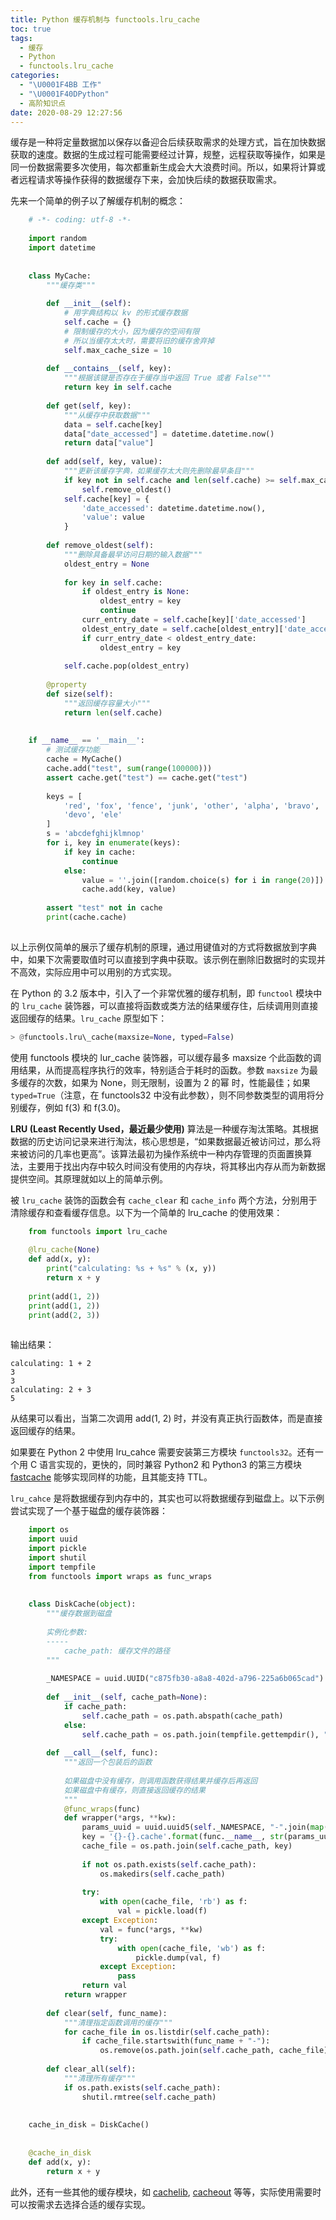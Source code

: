 ```yaml
---
title: Python 缓存机制与 functools.lru_cache
toc: true
tags:
  - 缓存
  - Python
  - functools.lru_cache
categories:
  - "\U0001F4BB 工作"
  - "\U0001F40DPython"
  - 高阶知识点
date: 2020-08-29 12:27:56
---
```


缓存是一种将定量数据加以保存以备迎合后续获取需求的处理方式，旨在加快数据获取的速度。数据的生成过程可能需要经过计算，规整，远程获取等操作，如果是同一份数据需要多次使用，每次都重新生成会大大浪费时间。所以，如果将计算或者远程请求等操作获得的数据缓存下来，会加快后续的数据获取需求。

先来一个简单的例子以了解缓存机制的概念：
```python
    # -*- coding: utf-8 -*-
    
    import random
    import datetime
    
    
    class MyCache:
        """缓存类"""
    
        def __init__(self):
            # 用字典结构以 kv 的形式缓存数据
            self.cache = {}
            # 限制缓存的大小，因为缓存的空间有限
            # 所以当缓存太大时，需要将旧的缓存舍弃掉
            self.max_cache_size = 10
    
        def __contains__(self, key):
            """根据该键是否存在于缓存当中返回 True 或者 False"""
            return key in self.cache
    
        def get(self, key):
            """从缓存中获取数据"""
            data = self.cache[key]
            data["date_accessed"] = datetime.datetime.now()
            return data["value"]
    
        def add(self, key, value):
            """更新该缓存字典，如果缓存太大则先删除最早条目"""
            if key not in self.cache and len(self.cache) >= self.max_cache_size:
                self.remove_oldest()
            self.cache[key] = {
                'date_accessed': datetime.datetime.now(),
                'value': value
            }
    
        def remove_oldest(self):
            """删除具备最早访问日期的输入数据"""
            oldest_entry = None
    
            for key in self.cache:
                if oldest_entry is None:
                    oldest_entry = key
                    continue
                curr_entry_date = self.cache[key]['date_accessed']
                oldest_entry_date = self.cache[oldest_entry]['date_accessed']
                if curr_entry_date < oldest_entry_date:
                    oldest_entry = key
    
            self.cache.pop(oldest_entry)
    
        @property
        def size(self):
            """返回缓存容量大小"""
            return len(self.cache)
    
    
    if __name__ == '__main__':
        # 测试缓存功能
        cache = MyCache()
        cache.add("test", sum(range(100000)))
        assert cache.get("test") == cache.get("test")
    
        keys = [
            'red', 'fox', 'fence', 'junk', 'other', 'alpha', 'bravo', 'cal',
            'devo', 'ele'
        ]
        s = 'abcdefghijklmnop'
        for i, key in enumerate(keys):
            if key in cache:
                continue
            else:
                value = ''.join([random.choice(s) for i in range(20)])
                cache.add(key, value)
    
        assert "test" not in cache
        print(cache.cache)
    
```
以上示例仅简单的展示了缓存机制的原理，通过用键值对的方式将数据放到字典中，如果下次需要取值时可以直接到字典中获取。该示例在删除旧数据时的实现并不高效，实际应用中可以用别的方式实现。

在 Python 的 3.2 版本中，引入了一个非常优雅的缓存机制，即 `functool` 模块中的 `lru_cache` 装饰器，可以直接将函数或类方法的结果缓存住，后续调用则直接返回缓存的结果。`lru_cache` 原型如下：
```python
> @functools.lru\_cache(maxsize=None, typed=False)
```
使用 functools 模块的 lur\_cache 装饰器，可以缓存最多 maxsize 个此函数的调用结果，从而提高程序执行的效率，特别适合于耗时的函数。参数 `maxsize` 为最多缓存的次数，如果为 None，则无限制，设置为 2 的幂 时，性能最佳；如果 `typed=True`（注意，在 functools32 中没有此参数），则不同参数类型的调用将分别缓存，例如 f(3) 和 f(3.0)。

**LRU (Least Recently Used，最近最少使用)** 算法是一种缓存淘汰策略。其根据数据的历史访问记录来进行淘汰，核心思想是，“如果数据最近被访问过，那么将来被访问的几率也更高”。该算法最初为操作系统中一种内存管理的页面置换算法，主要用于找出内存中较久时间没有使用的内存块，将其移出内存从而为新数据提供空间。其原理就如以上的简单示例。

被 `lru_cache` 装饰的函数会有 `cache_clear` 和 `cache_info` 两个方法，分别用于清除缓存和查看缓存信息。以下为一个简单的 lru\_cache 的使用效果：
```python
    from functools import lru_cache
    
    @lru_cache(None)
    def add(x, y):
        print("calculating: %s + %s" % (x, y))
        return x + y
    
    print(add(1, 2))
    print(add(1, 2))
    print(add(2, 3))
    
```
输出结果：
```plain
calculating: 1 + 2
3
3
calculating: 2 + 3
5
```

从结果可以看出，当第二次调用 add(1, 2) 时，并没有真正执行函数体，而是直接返回缓存的结果。

如果要在 Python 2 中使用 lru\_cahce 需要安装第三方模块 `functools32`。还有一个用 C 语言实现的，更快的，同时兼容 Python2 和 Python3 的第三方模块 [fastcache](https://github.com/pbrady/fastcache) 能够实现同样的功能，且其能支持 TTL。

`lru_cahce` 是将数据缓存到内存中的，其实也可以将数据缓存到磁盘上。以下示例尝试实现了一个基于磁盘的缓存装饰器：
```python
    import os
    import uuid
    import pickle
    import shutil
    import tempfile
    from functools import wraps as func_wraps
    
    
    class DiskCache(object):
        """缓存数据到磁盘
    
        实例化参数:
        -----
            cache_path: 缓存文件的路径
        """
    
        _NAMESPACE = uuid.UUID("c875fb30-a8a8-402d-a796-225a6b065cad")
    
        def __init__(self, cache_path=None):
            if cache_path:
                self.cache_path = os.path.abspath(cache_path)
            else:
                self.cache_path = os.path.join(tempfile.gettempdir(), ".diskcache")
    
        def __call__(self, func):
            """返回一个包装后的函数
    
            如果磁盘中没有缓存，则调用函数获得结果并缓存后再返回
            如果磁盘中有缓存，则直接返回缓存的结果
            """
            @func_wraps(func)
            def wrapper(*args, **kw):
                params_uuid = uuid.uuid5(self._NAMESPACE, "-".join(map(str, (args, kw))))
                key = '{}-{}.cache'.format(func.__name__, str(params_uuid))
                cache_file = os.path.join(self.cache_path, key)
    
                if not os.path.exists(self.cache_path):
                    os.makedirs(self.cache_path)
    
                try:
                    with open(cache_file, 'rb') as f:
                        val = pickle.load(f)
                except Exception:
                    val = func(*args, **kw)
                    try:
                        with open(cache_file, 'wb') as f:
                            pickle.dump(val, f)
                    except Exception:
                        pass
                return val
            return wrapper
    
        def clear(self, func_name):
            """清理指定函数调用的缓存"""
            for cache_file in os.listdir(self.cache_path):
                if cache_file.startswith(func_name + "-"):
                    os.remove(os.path.join(self.cache_path, cache_file))
    
        def clear_all(self):
            """清理所有缓存"""
            if os.path.exists(self.cache_path):
                shutil.rmtree(self.cache_path)
    
    
    cache_in_disk = DiskCache()
    
    
    @cache_in_disk
    def add(x, y):
        return x + y
```

此外，还有一些其他的缓存模块，如 [cachelib](https://github.com/pallets/cachelib), [cacheout](https://github.com/dgilland/cacheout) 等等，实际使用需要时可以按需求去选择合适的缓存实现。